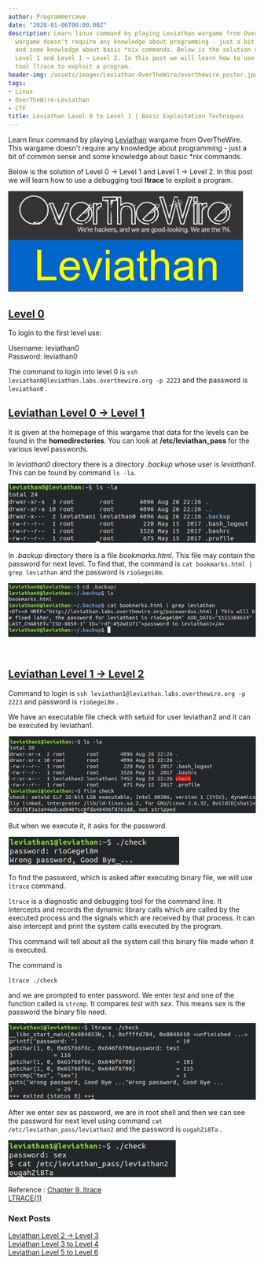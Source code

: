 ```yaml
---
author: Programmercave
date: "2020-01-06T00:00:00Z"
description: Learn linux command by playing Leviathan wargame from OverTheWire. This
  wargame doesn't require any knowledge about programming - just a bit of common sense
  and some knowledge about basic *nix commands. Below is the solution of Level 0 →
  Level 1 and Level 1 → Level 2. In this post we will learn how to use a debugging
  tool ltrace to exploit a program.
header-img: /assets/images/Leviathan-OverTheWire/overthewire_poster.jpg
tags:
- Linux
- OverTheWire-Leviathan
- CTF
title: Leviathan Level 0 to Level 1 | Basic Exploitation Techniques
---
```




Learn linux command by playing [Leviathan](https://overthewire.org/wargames/leviathan/) wargame from OverTheWire. This wargame doesn't require any knowledge about programming - just a bit of common sense and some knowledge about basic *nix commands.

Below is the solution of Level 0 → Level 1 and Level 1 → Level 2. In this post we will learn how to use a debugging tool **ltrace** to exploit a program.

![Leviathan OverTheWire](/assets/images/Leviathan-OverTheWire/overthewire_poster.jpg)

## [Level 0](https://overthewire.org/wargames/leviathan/leviathan0.html)

To login to the first level use:

Username: leviathan0<br/>
Password: leviathan0

The command to login into level 0 is `ssh leviathan0@leviathan.labs.overthewire.org -p 2223`
and the password is `leviathan0` .

## [Leviathan Level 0 → Level 1](https://overthewire.org/wargames/leviathan/leviathan1.html)

It is given at the homepage of this wargame that data for the levels can be found in the **homedirectories**. You can look at **/etc/leviathan_pass** for the various level passwords.

In *leviathan0* directory there is a directory *.backup* whose user is *leviathan1*. This can be found by command `ls -la`.

![Leviathan OverTheWire](/assets/images/Leviathan-OverTheWire/levi_l01_terminal1.jpg)

In *.backup* directory there is a file *bookmarks.html*. This file may contain the password for next level. To find that, the command is `cat bookmarks.html | grep leviathan` and the password is `rioGegei8m`.

![Leviathan OverTheWire](/assets/images/Leviathan-OverTheWire/levi_l01_terminal2.jpg)


<br/>

## [Leviathan Level 1 → Level 2](https://overthewire.org/wargames/leviathan/leviathan2.html)

Command to login is `ssh leviathan1@leviathan.labs.overthewire.org -p 2223` and password is  `rioGegei8m` .

We have an executable file check with setuid for user leviathan2 and it can be executed by leviathan1. 

![Leviathan OverTheWire](/assets/images/Leviathan-OverTheWire/levi_l12_terminal1.jpg)

But when we execute it, it asks for the password.

![Leviathan OverTheWire](/assets/images/Leviathan-OverTheWire/levi_l12_terminal2.jpg)

To find the password, which is asked after executing binary file, we will use `ltrace` command.

`ltrace` is a diagnostic and debugging tool for the command line. It intercepts and records the dynamic library calls which are called by the executed process and the signals which are received by that process.  It can also intercept and print the system calls executed by the program.

This command will tell about all the system call this binary file made when it is executed.

The command is 
```
ltrace ./check
```

 and we are prompted to enter password. We enter *test* and one of the function called is `strcmp`. It compares *test* with *sex*. This means *sex* is the password the binary file need.

![Leviathan OverTheWire](/assets/images/Leviathan-OverTheWire/levi_l12_terminal3.jpg)

After we enter *sex* as password, we are in root shell and then we can see the password for next level using command `cat /etc/leviathan_pass/leviathan2` and the password is `ougahZi8Ta` .

![Leviathan OverTheWire](/assets/images/Leviathan-OverTheWire/levi_l12_terminal4.jpg)

Reference : [Chapter 9. ltrace](https://access.redhat.com/documentation/en-us/red_hat_developer_toolset/7/html/user_guide/chap-ltrace)<br/>
[LTRACE(1)](http://man7.org/linux/man-pages/man1/ltrace.1.html)<br/>

### Next Posts
[Leviathan Level 2 → Level 3](/Leviathan-Level-2-3-Basic-Exploitation-Techniques)<br/>
[Leviathan Level 3 to Level 4](/Leviathan-Level34-Basic-Exploitation-Techniques)<br/>
[Leviathan Level 5 to Level 6](/Leviathan-Level-5-to-6-Basic-Exploitation-Techniques)<br/>
